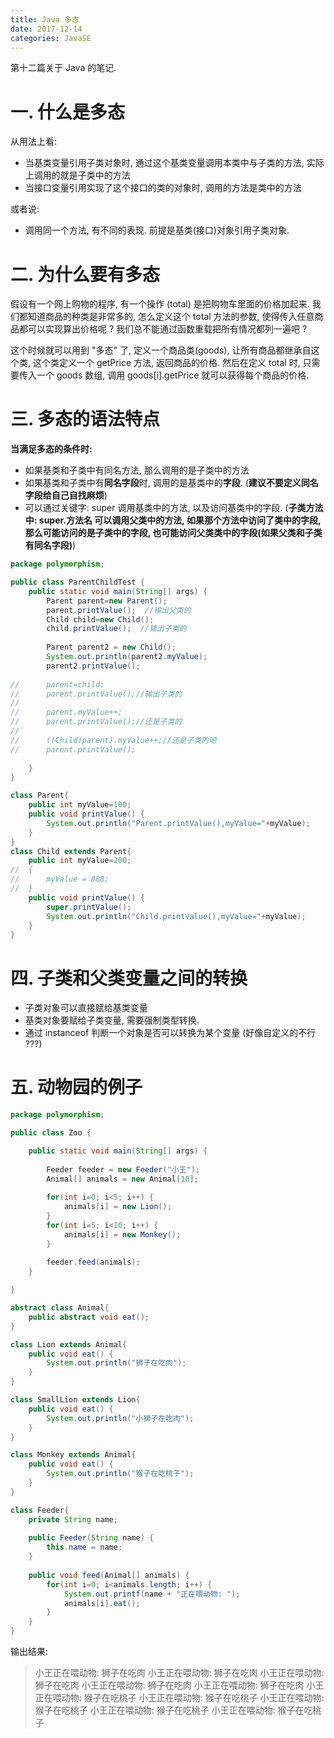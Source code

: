 ```yaml
---
title: Java 多态
date: 2017-12-14
categories: JavaSE
---
```


第十二篇关于 Java 的笔记.
<!--more-->

# 一. 什么是多态

从用法上看: 

- 当基类变量引用子类对象时, 通过这个基类变量调用本类中与子类的方法, 实际上调用的就是子类中的方法
- 当接口变量引用实现了这个接口的类的对象时, 调用的方法是类中的方法

或者说:

- 调用同一个方法, 有不同的表现. 前提是基类(接口)对象引用子类对象.

# 二. 为什么要有多态

假设有一个网上购物的程序, 有一个操作 (total) 是把购物车里面的价格加起来. 我们都知道商品的种类是非常多的, 怎么定义这个 total 方法的参数, 使得传入任意商品都可以实现算出价格呢 ? 我们总不能通过函数重载把所有情况都列一遍吧 ? 

这个时候就可以用到 "多态" 了, 定义一个商品类(goods), 让所有商品都继承自这个类, 这个类定义一个 getPrice 方法, 返回商品的价格. 然后在定义 total 时, 只需要传入一个 goods 数组, 调用 goods[i].getPrice 就可以获得每个商品的价格.

# 三. 多态的语法特点

**当满足多态的条件时:**

- 如果基类和子类中有同名方法, 那么调用的是子类中的方法
- 如果基类和子类中有**同名字段**时, 调用的是基类中的**字段**. (**建议不要定义同名字段给自己自找麻烦**)
- 可以通过关键字: super 调用基类中的方法, 以及访问基类中的字段. (**子类方法中: super.方法名 可以调用父类中的方法, 如果那个方法中访问了类中的字段, 那么可能访问的是子类中的字段, 也可能访问父类类中的字段(如果父类和子类有同名字段)**)

```java
package polymorphism;

public class ParentChildTest {
    public static void main(String[] args) {
        Parent parent=new Parent();
        parent.printValue();  //输出父类的
        Child child=new Child();
        child.printValue();  //输出子类的
        
        Parent parent2 = new Child();
        System.out.println(parent2.myValue);
        parent2.printValue();
        
//      parent=child;
//      parent.printValue();//输出子类的
//      
//      parent.myValue++;
//      parent.printValue();//还是子类的
//      
//      ((Child)parent).myValue++;//还是子类的吧
//      parent.printValue();
        
    }
}

class Parent{
    public int myValue=100;
    public void printValue() {
        System.out.println("Parent.printValue(),myValue="+myValue);
    }
}
class Child extends Parent{
    public int myValue=200;
//  {
//      myValue = 888;
//  }
    public void printValue() {
        super.printValue();
        System.out.println("Child.printValue(),myValue="+myValue);
    }
}
```

# 四. 子类和父类变量之间的转换

- 子类对象可以直接赋给基类变量
- 基类对象要赋给子类变量, 需要强制类型转换.
- 通过 instanceof 判断一个对象是否可以转换为某个变量 (好像自定义的不行 ???)

# 五. 动物园的例子

```java
package polymorphism;

public class Zoo {

    public static void main(String[] args) {
        
        Feeder feeder = new Feeder("小王");
        Animal[] animals = new Animal[10];
        
        for(int i=0; i<5; i++) {
            animals[i] = new Lion();
        }
        for(int i=5; i<10; i++) {
            animals[i] = new Monkey();
        }
        
        feeder.feed(animals); 
    }

}

abstract class Animal{
    public abstract void eat();
}

class Lion extends Animal{
    public void eat() {
        System.out.println("狮子在吃肉");
    }
}

class SmallLion extends Lion{
    public void eat() {
        System.out.println("小狮子在吃肉");
    }
}

class Monkey extends Animal{
    public void eat() {
        System.out.println("猴子在吃桃子");
    }
}

class Feeder{
    private String name;
    
    public Feeder(String name) {
        this.name = name;
    }
    
    public void feed(Animal[] animals) {
        for(int i=0; i<animals.length; i++) {
            System.out.printf(name + "正在喂动物: ");
            animals[i].eat();
        }
    }
}
```

输出结果:
>小王正在喂动物: 狮子在吃肉
小王正在喂动物: 狮子在吃肉
小王正在喂动物: 狮子在吃肉
小王正在喂动物: 狮子在吃肉
小王正在喂动物: 狮子在吃肉
小王正在喂动物: 猴子在吃桃子
小王正在喂动物: 猴子在吃桃子
小王正在喂动物: 猴子在吃桃子
小王正在喂动物: 猴子在吃桃子
小王正在喂动物: 猴子在吃桃子

